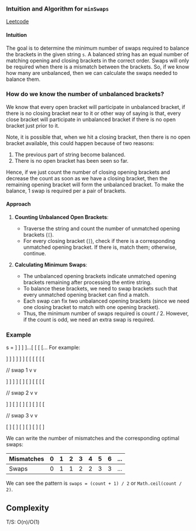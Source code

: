 ### Intuition and Algorithm for `minSwaps`
[Leetcode](https://leetcode.com/problems/minimum-number-of-swaps-to-make-the-string-balanced/solutions/5887512/easy-solution-with-mathematical-explanation)
#### Intuition
The goal is to determine the minimum number of swaps required to balance the brackets in the given string `s`.
A balanced string has an equal number of matching opening and closing brackets in the correct order.
Swaps will only be required when there is a mismatch between the brackets. So, if we know how many are unbalanced, then we can calculate the swaps needed to balance them.

### How do we know the number of unbalanced brackets?
We know that every open bracket will participate in unbalanced bracket, if there is no closing bracket near to it or other way of saying is that, every close bracket will participate in unbalanced bracket if there is no open bracket just prior to it.

Note, it is possible that, when we hit a closing bracket, then there is no open bracket available, this could happen because of two reasons:
1. The previous part of string become balanced.
2. There is no open bracket has been seen so far.

Hence, if we just count the number of closing opening brackets and decrease the count as soon as we have a closing bracket, then the remaining opening bracket will form the unbalanced bracket. To make the balance, 1 swap is required per a pair of brackets.

#### Approach

1. **Counting Unbalanced Open Brackets**:
    - Traverse the string and count the number of unmatched opening brackets (`[`).
    - For every closing bracket (`]`), check if there is a corresponding unmatched opening bracket. If there is, match them; otherwise, continue.

2. **Calculating Minimum Swaps**:
    - The unbalanced opening brackets indicate unmatched opening brackets remaining after processing the entire string.
    - To balance these brackets, we need to swap brackets such that every unmatched opening bracket can find a match.
    - Each swap can fix two unbalanced opening brackets (since we need one closing bracket to match with one opening bracket).
    - Thus, the minimum number of swaps required is count / 2. However, if the count is odd, we need an extra swap is required.

### Example
s = ] ] ] ]...[ [ [ [...
For example:

] ] ] ] ] ] [ [ [ [ [ [

// swap 1
v  v

] ] ] ] [ ] [ ] [ [ [ [ 

// swap 2
v      v

] ] [ ] [ ] [ ] [ ] [ [ 

// swap 3
v          v

[ ] [ ] [ ] [ ] [ ] [ ]



We can write the number of mismatches and the corresponding optimal swaps:

| Mismatches | 0 | 1 | 2 | 3 | 4 | 5 | 6 | ... |
|------------|---|---|---|---|---|---|---|-----|
| Swaps      | 0 | 1 | 1 | 2 | 2 | 3 | 3 | ... |

We can see the pattern is `swaps = (count + 1) / 2` or `Math.ceil(count / 2)`.


## Complexity
T/S: O(n)/O(1)